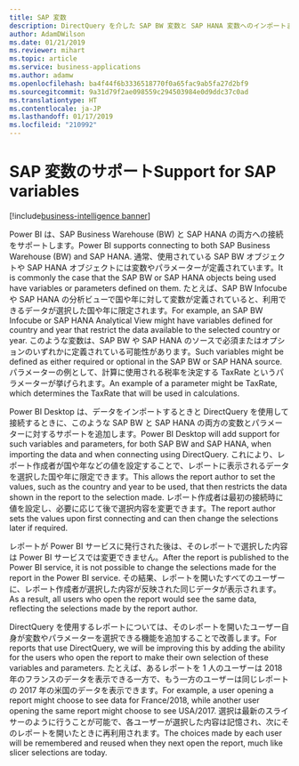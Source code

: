 ```yaml
---
title: SAP 変数
description: DirectQuery を介した SAP BW 変数と SAP HANA 変数へのインポートまたは接続のサポートを追加します。
author: AdamDWilson
ms.date: 01/21/2019
ms.reviewer: mihart
ms.topic: article
ms.service: business-applications
ms.author: adamw
ms.openlocfilehash: ba4f44f6b3336518770f0a65fac9ab5fa27d2bf9
ms.sourcegitcommit: 9a31d79f2ae098559c294503984e0d9ddc37c0ad
ms.translationtype: HT
ms.contentlocale: ja-JP
ms.lasthandoff: 01/17/2019
ms.locfileid: "210992"
---
```

# <a name="support-for-sap-variables"></a><span data-ttu-id="f4e71-103">SAP 変数のサポート</span><span class="sxs-lookup"><span data-stu-id="f4e71-103">Support for SAP variables</span></span>

[!include[business-intelligence banner](../../includes/business-intelligence.md)]

<span data-ttu-id="f4e71-104">Power BI は、SAP Business Warehouse (BW) と SAP HANA の両方への接続をサポートします。</span><span class="sxs-lookup"><span data-stu-id="f4e71-104">Power BI supports connecting to both SAP Business Warehouse (BW) and SAP HANA.</span></span>
<span data-ttu-id="f4e71-105">通常、使用されている SAP BW オブジェクトや SAP HANA オブジェクトには変数やパラメーターが定義されています。</span><span class="sxs-lookup"><span data-stu-id="f4e71-105">It is commonly the case that the SAP BW or SAP HANA objects being used have variables or parameters defined on them.</span></span> <span data-ttu-id="f4e71-106">たとえば、SAP BW Infocube や SAP HANA の分析ビューで国や年に対して変数が定義されていると、利用できるデータが選択した国や年に限定されます。</span><span class="sxs-lookup"><span data-stu-id="f4e71-106">For example, an SAP BW Infocube or SAP HANA Analytical View might have variables defined for country and year that restrict the data available to the selected country or year.</span></span> <span data-ttu-id="f4e71-107">このような変数は、SAP BW や SAP HANA のソースで必須またはオプションのいずれかに定義されている可能性があります。</span><span class="sxs-lookup"><span data-stu-id="f4e71-107">Such variables might be defined as either required or optional in the SAP BW or SAP HANA source.</span></span> <span data-ttu-id="f4e71-108">パラメーターの例として、計算に使用される税率を決定する TaxRate というパラメーターが挙げられます。</span><span class="sxs-lookup"><span data-stu-id="f4e71-108">An example of a parameter might be TaxRate, which determines the TaxRate that will be used in calculations.</span></span>

<span data-ttu-id="f4e71-109">Power BI Desktop は、データをインポートするときと DirectQuery を使用して接続するときに、このような SAP BW と SAP HANA の両方の変数とパラメーターに対するサポートを追加します。</span><span class="sxs-lookup"><span data-stu-id="f4e71-109">Power BI Desktop will add support for such variables and parameters, for both SAP BW and SAP HANA, when importing the data and when connecting using DirectQuery.</span></span> <span data-ttu-id="f4e71-110">これにより、レポート作成者が国や年などの値を設定することで、レポートに表示されるデータを選択した国や年に限定できます。</span><span class="sxs-lookup"><span data-stu-id="f4e71-110">This allows the report author to set the values, such as the country and year to be used, that then restricts the data shown in the report to the selection made.</span></span> <span data-ttu-id="f4e71-111">レポート作成者は最初の接続時に値を設定し、必要に応じて後で選択内容を変更できます。</span><span class="sxs-lookup"><span data-stu-id="f4e71-111">The report author sets the values upon first connecting and can then change the selections later if required.</span></span>

<span data-ttu-id="f4e71-112">レポートが Power BI サービスに発行された後は、そのレポートで選択した内容は Power BI サービスでは変更できません。</span><span class="sxs-lookup"><span data-stu-id="f4e71-112">After the report is published to the Power BI service, it is not possible to change the selections made for the report in the Power BI service.</span></span>
<span data-ttu-id="f4e71-113">その結果、レポートを開いたすべてのユーザーに、レポート作成者が選択した内容が反映された同じデータが表示されます。</span><span class="sxs-lookup"><span data-stu-id="f4e71-113">As a result, all users who open the report would see the same data, reflecting the selections made by the report author.</span></span>

<span data-ttu-id="f4e71-114">DirectQuery を使用するレポートについては、そのレポートを開いたユーザー自身が変数やパラメーターを選択できる機能を追加することで改善します。</span><span class="sxs-lookup"><span data-stu-id="f4e71-114">For reports that use DirectQuery, we will be improving this by adding the ability for the users who open the report to make their own selection of these variables and parameters.</span></span> <span data-ttu-id="f4e71-115">たとえば、あるレポートを 1 人のユーザーは 2018 年のフランスのデータを表示できる一方で、もう一方のユーザーは同じレポートの 2017 年の米国のデータを表示できます。</span><span class="sxs-lookup"><span data-stu-id="f4e71-115">For example, a user opening a report might choose to see data for France/2018, while another user opening the same report might choose to see USA/2017.</span></span> <span data-ttu-id="f4e71-116">選択は最新のスライサーのように行うことが可能で、各ユーザーが選択した内容は記憶され、次にそのレポートを開いたときに再利用されます。</span><span class="sxs-lookup"><span data-stu-id="f4e71-116">The choices made by each user will be remembered and reused when they next open the report, much like slicer selections are today.</span></span>
